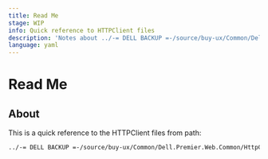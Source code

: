 ```yaml
---
title: Read Me
stage: WIP
info: Quick reference to HTTPClient files
description: 'Notes about ../-= DELL BACKUP =-/source/buy-ux/Common/Dell.Premier.Web.Common/HttpClient folder' 
language: yaml
---
```


# Read Me

## About

This is a quick reference to the HTTPClient files from path:  

``` Markdown
../-= DELL BACKUP =-/source/buy-ux/Common/Dell.Premier.Web.Common/HttpClient
```
